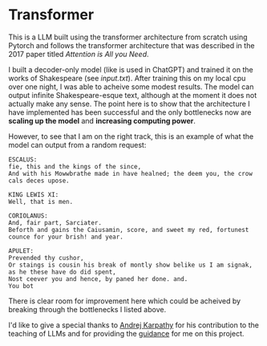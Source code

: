 # Transformer

This is a LLM built using the transformer architecture from scratch using Pytorch and follows the transformer architecture
that was described in the 2017 paper titled *Attention is All you Need*.

I built a decoder-only model (like is used in ChatGPT) and trained it on the works of Shakespeare (see *input.txt*).
After training this on my local cpu over one night, I was able to acheive some modest results.
The model can output infinite Shakespeare-esque text, although at the moment it does not
actually make any sense. The point here is to show that the architecture I have implemented has been 
successful and the only bottlenecks now are **scaling up the model** and **increasing computing power**.

However, to see that I am on the right track, this is an example of what the model can output
from a random request:

```
ESCALUS:
fie, this and the kings of the since,
And with his Mowwbrathe made in have healned; the deem you, the crow cals deces upose.

KING LEWIS XI:
Well, that is men.

CORIOLANUS:
And, fair part, Sarciater.
Beforth and gains the Caiusamin, score, and sweet my red, fortunest counce for your brish! and year.

APULET:
Prevended thy cushor,
Or staings is cousin his break of montly show belike us I am signak, as he these have do did spent,
Nost ceever you and hence, by paned her done. and.
You bot
```

There is clear room for improvement here which could be acheived by breaking through the 
bottlenecks I listed above.

I'd like to give a special thanks to [Andrej Karpathy](https://karpathy.ai/) for his contribution 
to the teaching of LLMs and for providing the [guidance](https://youtu.be/kCc8FmEb1nY?si=ilIH-duM_vJavVKv) for me on this project.